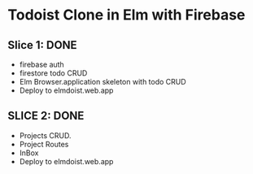 # Todoist Clone in Elm with Firebase

## Slice 1: DONE
* firebase auth
* firestore todo CRUD
* Elm Browser.application skeleton with todo CRUD
* Deploy to elmdoist.web.app

## SLICE 2: DONE
* Projects CRUD.
* Project Routes
* InBox
* Deploy to elmdoist.web.app
